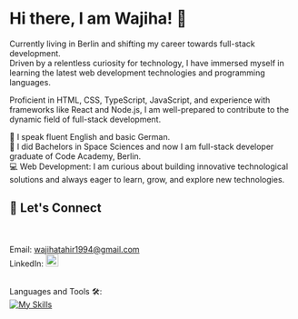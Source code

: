 <h1>Hi there, I am Wajiha! 👋 </h1>
Currently living in Berlin and shifting my career towards full-stack development. <br>
Driven by a relentless curiosity for technology, I have immersed myself in learning the latest web development technologies and programming languages. 

Proficient in HTML, CSS, TypeScript, JavaScript, and experience with frameworks like React and Node.js, I am well-prepared to contribute to the dynamic field of full-stack development.

💬 I speak fluent English and basic German. <br>
🏢 I did Bachelors in Space Sciences and now I am full-stack developer graduate of Code Academy, Berlin. <br>
💻 Web Development: I am curious about building innovative technological solutions and always eager to learn, grow, and explore new technologies.

##
 <h2>🚀 Let's Connect </h2><br>
<br>
Email: <a href="mailto:wajihatahir1994@gmail.com">wajihatahir1994@gmail.com</a>
<br>
LinkedIn: 
<a href="https://www.linkedin.com/in/wajiha-tahir-569803124/">
<img src="https://upload.wikimedia.org/wikipedia/commons/thumb/8/81/LinkedIn_icon.svg/2048px-LinkedIn_icon.svg.png" alt="LinkedIn-icon" width="22px" height="22px"/>
</a>
<br>
<br>

Languages and Tools 🛠️: 
<br>
[![My Skills](https://skillicons.dev/icons?i=js,html,css,github,react,ts,vite,firebase,mongodb,apollo,cpp,nodejs,vscode,figma&perline=10)](https://skillicons.dev)




